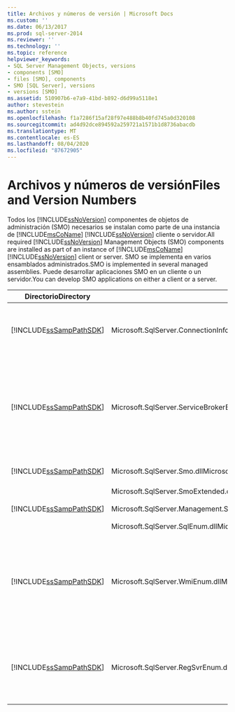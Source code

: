 ```yaml
---
title: Archivos y números de versión | Microsoft Docs
ms.custom: ''
ms.date: 06/13/2017
ms.prod: sql-server-2014
ms.reviewer: ''
ms.technology: ''
ms.topic: reference
helpviewer_keywords:
- SQL Server Management Objects, versions
- components [SMO]
- files [SMO], components
- SMO [SQL Server], versions
- versions [SMO]
ms.assetid: 510907b6-e7a9-41bd-b892-d6d99a5118e1
author: stevestein
ms.author: sstein
ms.openlocfilehash: f1a7286f15af28f97e488b8b40fd745a0d320108
ms.sourcegitcommit: ad4d92dce894592a259721a1571b1d8736abacdb
ms.translationtype: MT
ms.contentlocale: es-ES
ms.lasthandoff: 08/04/2020
ms.locfileid: "87672905"
---
```

# <a name="files-and-version-numbers"></a><span data-ttu-id="d9766-102">Archivos y números de versión</span><span class="sxs-lookup"><span data-stu-id="d9766-102">Files and Version Numbers</span></span>
  <span data-ttu-id="d9766-103">Todos los [!INCLUDE[ssNoVersion](../../includes/ssnoversion-md.md)] componentes de objetos de administración (SMO) necesarios se instalan como parte de una instancia de [!INCLUDE[msCoName](../../includes/msconame-md.md)] [!INCLUDE[ssNoVersion](../../includes/ssnoversion-md.md)] cliente o servidor.</span><span class="sxs-lookup"><span data-stu-id="d9766-103">All required [!INCLUDE[ssNoVersion](../../includes/ssnoversion-md.md)] Management Objects (SMO) components are installed as part of an instance of [!INCLUDE[msCoName](../../includes/msconame-md.md)] [!INCLUDE[ssNoVersion](../../includes/ssnoversion-md.md)] client or server.</span></span> <span data-ttu-id="d9766-104">SMO se implementa en varios ensamblados administrados.</span><span class="sxs-lookup"><span data-stu-id="d9766-104">SMO is implemented in several managed assemblies.</span></span> <span data-ttu-id="d9766-105">Puede desarrollar aplicaciones SMO en un cliente o un servidor.</span><span class="sxs-lookup"><span data-stu-id="d9766-105">You can develop SMO applications on either a client or a server.</span></span>  
  
|<span data-ttu-id="d9766-106">Directorio</span><span class="sxs-lookup"><span data-stu-id="d9766-106">Directory</span></span>|<span data-ttu-id="d9766-107">Archivo</span><span class="sxs-lookup"><span data-stu-id="d9766-107">File</span></span>|<span data-ttu-id="d9766-108">Descripción</span><span class="sxs-lookup"><span data-stu-id="d9766-108">Description</span></span>|  
|---------------|----------|-----------------|  
|[!INCLUDE[ssSampPathSDK](../../includes/sssamppathsdk-md.md)]|<span data-ttu-id="d9766-109">Microsoft.SqlServer.ConnectionInfo.dll</span><span class="sxs-lookup"><span data-stu-id="d9766-109">Microsoft.SqlServer.ConnectionInfo.dll</span></span>|<span data-ttu-id="d9766-110">Contiene compatibilidad para conectar a una instancia de [!INCLUDE[ssNoVersion](../../includes/ssnoversion-md.md)].</span><span class="sxs-lookup"><span data-stu-id="d9766-110">Contains support for connecting to an instance of [!INCLUDE[ssNoVersion](../../includes/ssnoversion-md.md)].</span></span>|  
|[!INCLUDE[ssSampPathSDK](../../includes/sssamppathsdk-md.md)]|<span data-ttu-id="d9766-111">Microsoft.SqlServer.ServiceBrokerEnum.dll</span><span class="sxs-lookup"><span data-stu-id="d9766-111">Microsoft.SqlServer.ServiceBrokerEnum.dll</span></span>|<span data-ttu-id="d9766-112">Contiene compatibilidad para programar [!INCLUDE[msCoName](../../includes/msconame-md.md)] Service Broker.</span><span class="sxs-lookup"><span data-stu-id="d9766-112">Contains support for programming the [!INCLUDE[msCoName](../../includes/msconame-md.md)] Service Broker.</span></span> <span data-ttu-id="d9766-113">Solo se requiere en programas que tienen acceso a Service Broker.</span><span class="sxs-lookup"><span data-stu-id="d9766-113">This is required only in programs that access the Service Broker.</span></span>|  
|[!INCLUDE[ssSampPathSDK](../../includes/sssamppathsdk-md.md)]|<span data-ttu-id="d9766-114">Microsoft.SqlServer.Smo.dll</span><span class="sxs-lookup"><span data-stu-id="d9766-114">Microsoft.SqlServer.Smo.dll</span></span>|<span data-ttu-id="d9766-115">Contiene la mayoría de las clases SMO.</span><span class="sxs-lookup"><span data-stu-id="d9766-115">Contains the most of the SMO classes.</span></span>|  
|[!INCLUDE[ssSampPathSDK](../../includes/sssamppathsdk-md.md)]|<span data-ttu-id="d9766-116">Microsoft.SqlServer.SmoExtended.dll</span><span class="sxs-lookup"><span data-stu-id="d9766-116">Microsoft.SqlServer.SmoExtended.dll</span></span><br /><br /> <span data-ttu-id="d9766-117">Microsoft.SqlServer.Management.Sdk.Sfc.dll</span><span class="sxs-lookup"><span data-stu-id="d9766-117">Microsoft.SqlServer.Management.Sdk.Sfc.dll</span></span><br /><br /> <span data-ttu-id="d9766-118">Microsoft.SqlServer.SqlEnum.dll</span><span class="sxs-lookup"><span data-stu-id="d9766-118">Microsoft.SqlServer.SqlEnum.dll</span></span>|<span data-ttu-id="d9766-119">Contiene compatibilidad para las clases SMO.</span><span class="sxs-lookup"><span data-stu-id="d9766-119">Contains support for the SMO classes.</span></span>|  
|[!INCLUDE[ssSampPathSDK](../../includes/sssamppathsdk-md.md)]|<span data-ttu-id="d9766-120">Microsoft.SqlServer.WmiEnum.dll</span><span class="sxs-lookup"><span data-stu-id="d9766-120">Microsoft.SqlServer.WmiEnum.dll</span></span>|<span data-ttu-id="d9766-121">Contiene las clases de proveedor de Instrumental de administración de Windows (WMI).</span><span class="sxs-lookup"><span data-stu-id="d9766-121">Contains the Windows Management Instrumentation (WMI) Provider classes.</span></span> <span data-ttu-id="d9766-122">Solo se requiere en los programas que utilizan las clases del proveedor WMI.</span><span class="sxs-lookup"><span data-stu-id="d9766-122">This is required only for programs that use the WMI Provider classes.</span></span>|  
|[!INCLUDE[ssSampPathSDK](../../includes/sssamppathsdk-md.md)]|<span data-ttu-id="d9766-123">Microsoft.SqlServer.RegSvrEnum.dll</span><span class="sxs-lookup"><span data-stu-id="d9766-123">Microsoft.SqlServer.RegSvrEnum.dll</span></span>|<span data-ttu-id="d9766-124">Contiene las clases de servidor registrado.</span><span class="sxs-lookup"><span data-stu-id="d9766-124">Contains the Registered Server classes.</span></span> <span data-ttu-id="d9766-125">Solo se requiere en los programas que utilizan las clases de servidor registrado.</span><span class="sxs-lookup"><span data-stu-id="d9766-125">This is required only for programs that use the Registered Server classes.</span></span>|  
  
  
